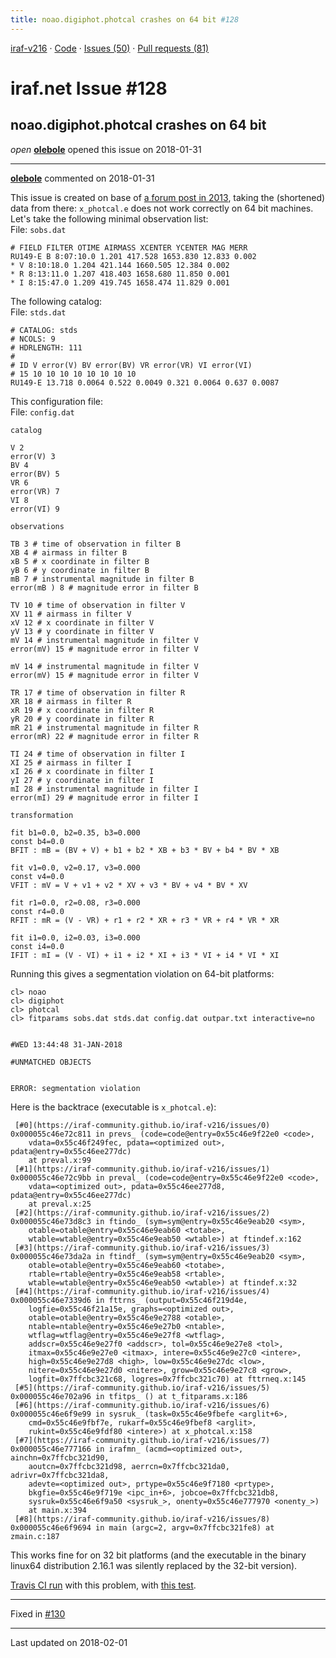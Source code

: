 ```yaml
---
title: noao.digiphot.photcal crashes on 64 bit #128
---
```


[iraf-v216](/iraf-v216) · [Code](https://github.com/iraf-community/iraf/tree/iraf-v216) · [Issues (50)](/iraf-v216/issues) · [Pull requests (81)](/iraf-v216/issues/pulls)

# iraf.net Issue #128
## noao.digiphot.photcal crashes on 64 bit
*open* **[olebole](https://github.com/olebole)** opened this issue on 2018-01-31

- - - -

**[olebole](https://github.com/olebole)** commented on 2018-01-31

This issue is created on base of [a forum post in 2013](http://iraf.net/forum/viewtopic.php?showtopic=1467834), taking the (shortened) data from there: `x_photcal.e` does not work correctly on 64 bit machines. Let's take the following minimal observation list:  
File: `sobs.dat`  
```  
# FIELD FILTER OTIME AIRMASS XCENTER YCENTER MAG MERR  
RU149-E B 8:07:10.0 1.201 417.528 1653.830 12.833 0.002  
* V 8:10:18.0 1.204 421.144 1660.505 12.384 0.002  
* R 8:13:11.0 1.207 418.403 1658.680 11.850 0.001  
* I 8:15:47.0 1.209 419.745 1658.474 11.829 0.001  
```  
The following catalog:  
File: `stds.dat`  
```  
# CATALOG: stds  
# NCOLS: 9  
# HDRLENGTH: 111  
#  
# ID V error(V) BV error(BV) VR error(VR) VI error(VI)  
# 15 10 10 10 10 10 10 10 10  
RU149-E 13.718 0.0064 0.522 0.0049 0.321 0.0064 0.637 0.0087  
```  
This configuration file:  
File: `config.dat`  
```  
catalog  
  
V 2  
error(V) 3  
BV 4  
error(BV) 5  
VR 6  
error(VR) 7  
VI 8  
error(VI) 9  
  
observations  
  
TB 3 # time of observation in filter B  
XB 4 # airmass in filter B  
xB 5 # x coordinate in filter B  
yB 6 # y coordinate in filter B  
mB 7 # instrumental magnitude in filter B  
error(mB ) 8 # magnitude error in filter B  
  
TV 10 # time of observation in filter V  
XV 11 # airmass in filter V  
xV 12 # x coordinate in filter V  
yV 13 # y coordinate in filter V  
mV 14 # instrumental magnitude in filter V  
error(mV) 15 # magnitude error in filter V  
  
mV 14 # instrumental magnitude in filter V  
error(mV) 15 # magnitude error in filter V  
  
TR 17 # time of observation in filter R  
XR 18 # airmass in filter R  
xR 19 # x coordinate in filter R  
yR 20 # y coordinate in filter R  
mR 21 # instrumental magnitude in filter R  
error(mR) 22 # magnitude error in filter R  
  
TI 24 # time of observation in filter I  
XI 25 # airmass in filter I  
xI 26 # x coordinate in filter I  
yI 27 # y coordinate in filter I  
mI 28 # instrumental magnitude in filter I  
error(mI) 29 # magnitude error in filter I  
  
transformation  
  
fit b1=0.0, b2=0.35, b3=0.000  
const b4=0.0  
BFIT : mB = (BV + V) + b1 + b2 * XB + b3 * BV + b4 * BV * XB  
  
fit v1=0.0, v2=0.17, v3=0.000  
const v4=0.0  
VFIT : mV = V + v1 + v2 * XV + v3 * BV + v4 * BV * XV  
  
fit r1=0.0, r2=0.08, r3=0.000  
const r4=0.0  
RFIT : mR = (V - VR) + r1 + r2 * XR + r3 * VR + r4 * VR * XR  
  
fit i1=0.0, i2=0.03, i3=0.000  
const i4=0.0  
IFIT : mI = (V - VI) + i1 + i2 * XI + i3 * VI + i4 * VI * XI  
```  
  
Running this gives a segmentation violation on 64-bit platforms:  
  
```  
cl> noao  
cl> digiphot  
cl> photcal  
cl> fitparams sobs.dat stds.dat config.dat outpar.txt interactive=no  
  
  
#WED 13:44:48 31-JAN-2018  
  
#UNMATCHED OBJECTS  
  
  
ERROR: segmentation violation  
```  
  
Here is the backtrace (executable is `x_photcal.e`):  
```  
 [#0](https://iraf-community.github.io/iraf-v216/issues/0)  0x000055c46e72c811 in prevs_ (code=code@entry=0x55c46e9f22e0 <code>,   
    vdata=0x55c46f249fec, pdata=<optimized out>, pdata@entry=0x55c46ee277dc)  
    at preval.x:99  
 [#1](https://iraf-community.github.io/iraf-v216/issues/1)  0x000055c46e72c9bb in preval_ (code=code@entry=0x55c46e9f22e0 <code>,   
    vdata=<optimized out>, pdata=0x55c46ee277d8, pdata@entry=0x55c46ee277dc)  
    at preval.x:25  
 [#2](https://iraf-community.github.io/iraf-v216/issues/2)  0x000055c46e73d8c3 in ftindo_ (sym=sym@entry=0x55c46e9eab20 <sym>,   
    otable=otable@entry=0x55c46e9eab60 <totabe>,   
    wtable=wtable@entry=0x55c46e9eab50 <wtable>) at ftindef.x:162  
 [#3](https://iraf-community.github.io/iraf-v216/issues/3)  0x000055c46e73da2a in ftindf_ (sym=sym@entry=0x55c46e9eab20 <sym>,   
    otable=otable@entry=0x55c46e9eab60 <totabe>,   
    rtable=rtable@entry=0x55c46e9eab58 <rtable>,   
    wtable=wtable@entry=0x55c46e9eab50 <wtable>) at ftindef.x:32  
 [#4](https://iraf-community.github.io/iraf-v216/issues/4)  0x000055c46e7339d6 in fttrns_ (output=0x55c46f219d4e,   
    logfie=0x55c46f21a15e, graphs=<optimized out>,   
    otable=otable@entry=0x55c46e9e2788 <otable>,   
    ntable=ntable@entry=0x55c46e9e27b0 <ntable>,   
    wtflag=wtflag@entry=0x55c46e9e27f8 <wtflag>,   
    addscr=0x55c46e9e27f0 <addscr>, tol=0x55c46e9e27e8 <tol>,   
    itmax=0x55c46e9e27e0 <itmax>, intere=0x55c46e9e27c0 <intere>,   
    high=0x55c46e9e27d8 <high>, low=0x55c46e9e27dc <low>,   
    nitere=0x55c46e9e27d0 <nitere>, grow=0x55c46e9e27c8 <grow>,   
    logfit=0x7ffcbc321c68, logres=0x7ffcbc321c70) at fttrneq.x:145  
 [#5](https://iraf-community.github.io/iraf-v216/issues/5)  0x000055c46e702a96 in tfitps_ () at t_fitparams.x:186  
 [#6](https://iraf-community.github.io/iraf-v216/issues/6)  0x000055c46e6f9e99 in sysruk_ (task=0x55c46e9fbefe <arglit+6>,   
    cmd=0x55c46e9fbf7e, rukarf=0x55c46e9fbef8 <arglit>,   
    rukint=0x55c46e9fdf80 <intere>) at x_photcal.x:158  
 [#7](https://iraf-community.github.io/iraf-v216/issues/7)  0x000055c46e777166 in irafmn_ (acmd=<optimized out>, ainchn=0x7ffcbc321d90,   
    aoutcn=0x7ffcbc321d98, aerrcn=0x7ffcbc321da0, adrivr=0x7ffcbc321da8,   
    adevte=<optimized out>, prtype=0x55c46e9f7180 <prtype>,   
    bkgfie=0x55c46e9f719e <ipc_in+6>, jobcoe=0x7ffcbc321db8,   
    sysruk=0x55c46e6f9a50 <sysruk_>, onenty=0x55c46e777970 <onenty_>)  
    at main.x:394  
 [#8](https://iraf-community.github.io/iraf-v216/issues/8)  0x000055c46e6f9694 in main (argc=2, argv=0x7ffcbc321fe8) at zmain.c:187  
```  
  
This works fine for on 32 bit platforms (and the executable in the binary linux64 distribution 2.16.1 was silently replaced by the 32-bit version).  
  
[Travis CI run](https://travis-ci.org/olebole/iraf-v216/builds/335679283) with this problem, with [this test](https://github.com/iraf-community/iraf/blob/ce2495da55faa83b8784c3d43160a25eef61e6cd/test/photcal.md).

- - - -

Fixed in [#130](https://iraf-community.github.io/iraf-v216/issues/130)

- - - -

Last updated on 2018-02-01
